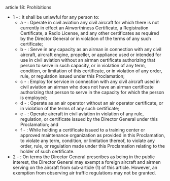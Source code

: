 article 18: Prohibitions

<ul>
			<li>1 - : It shall be unlawful for any person to: <ul>
						<li>a - : Operate in civil aviation any civil aircraft for which there is not currently in effect an Airworthiness Certificate, a Registration Certificate, a Radio License, and any other certificates as required by the Director General or in violation of the terms of any such certificate; <ul>
						</ul></li>						<li>b - : Serve in any capacity as an airman in connection with any civil aircraft, aircraft engine, propeller, or appliance used or intended for use in civil aviation without an airman certificate authorizing that person to serve in such capacity, or in violation of any term, condition, or limitation of this certificate, or in violation of any order, rule, or regulation issued under this Proclamation; <ul>
						</ul></li>						<li>c - : Employ for service in connection with any civil aircraft used in civil aviation an airman who does not have an airman certificate authorizing that person to serve in the capacity for which the person is employed; <ul>
						</ul></li>						<li>d - : Operate as an air operator without an air operator certificate, or in violation of the terms of any such certificate; <ul>
						</ul></li>						<li>e - : Operate aircraft in civil aviation in violation of any rule, regulation, or certificate issued by the Director General under this Proclamation; and <ul>
						</ul></li>						<li>f - : While holding a certificate issued to a training center or approved maintenance organization as provided in this Proclamation, to violate any term, condition, or limitation thereof, to violate any order, rule, or regulation made under this Proclamation relating to the holder of such certificate. <ul>
						</ul></li>			</ul></li>			<li>2 - : On terms the Director General prescribes as being in the public interest, the Director General may exempt a foreign aircraft and airmen serving on the aircraft from sub-article (1) of this article. However, an exemption from observing air traffic regulations may not be granted.<ul>
			</ul></li></ul>